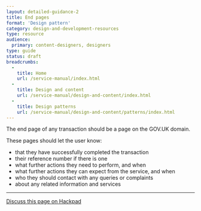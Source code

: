 ```yaml
---
layout: detailed-guidance-2
title: End pages
format: 'Design pattern'
category: design-and-development-resources
type: resource
audience:
  primary: content-designers, designers
type: guide
status: draft
breadcrumbs:
  -
    title: Home
    url: /service-manual/index.html
  -
    title: Design and content
    url: /service-manual/design-and-content/index.html
  -
    title: Design patterns
    url: /service-manual/design-and-content/patterns/index.html
---
```


The end page of any transaction should be a page on the GOV.UK domain.

These pages should let the user know:

* that they have successfully completed the transaction
* their reference number if there is one
* what further actions they need to perform, and when
* what further actions they can expect from the service, and when
* who they should contact with any queries or complaints
* about any related information and services




---

[Discuss this page on Hackpad](https://designpatterns.hackpad.com/Transaction-end-pages-xkOPGx6R1iM)